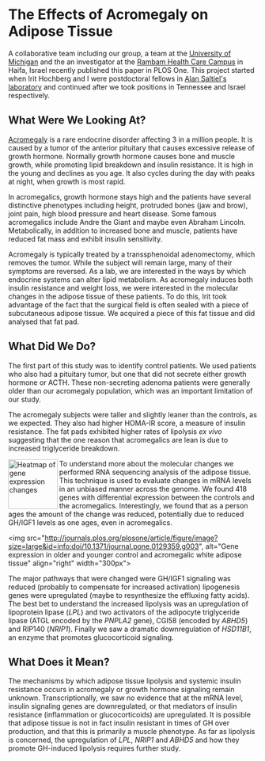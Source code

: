 The Effects of Acromegaly on Adipose Tissue
===========================================

A collaborative team including our group, a team at the [University of Michigan](http://umich.edu) and the an investigator at the [Rambam Health Care Campus](http://www.rambam.org.il/) in Haifa, Israel recently published this paper in PLOS One.  This project started when Irit Hochberg and I were postdoctoral fellows in [Alan Saltiel's laboratory](http://www.lsi.umich.edu/labs/alan-saltiel-lab) and continued after we took positions in Tennessee and Israel respectively.  


What Were We Looking At?
---------------------------
[Acromegaly](https://en.wikipedia.org/wiki/Acromegaly) is a rare endocrine disorder affecting 3 in a million people.  It is caused by a tumor of the anterior pituitary that causes excessive release of growth hormone.  Normally growth hormone causes bone and muscle growth, while promoting lipid breakdown and insulin resistance.  It is high in the young and declines as you age.  It also cycles during the day with peaks at night, when growth is most rapid.  

In acromegalics, growth hormone stays high and the patients have several distinctive phenotypes including height, protruded bones (jaw and brow), joint pain, high blood pressure and heart disease.  Some famous acromegalics include Andre the Giant and maybe even Abraham Lincoln.  Metabolically, in addition to increased bone and muscle, patients have reduced fat mass and exhibit insulin sensitivity.

Acromegaly is typically treated by a transsphenoidal adenomectomy, which removes the tumor.  While the subject will remain large, many of their symptoms are reversed.  As a lab, we are interested in the ways by which endocrine systems can alter lipid metabolism.  As acromegaly induces both insulin resistance and weight loss, we were interested in the molecular changes in the adipose tissue of these patients.  To do this, Irit took advantage of the fact that the surgical field is often sealed with a piece of subcutaneous adipose tissue.  We acquired a piece of this fat tissue and did analysed that fat pad. 


What Did We Do?
---------------------

The first part of this study was to identify control patients.  We used patients who also had a pituitary tumor, but one that did not secrete either growth hormone or ACTH.  These non-secreting adenoma patients were generally older than our acromegaly population, which was an important limitation of our study.

The acromegaly subjects were taller and slightly leaner than the controls, as we expected.  They also had higher HOMA-IR score, a measure of insulin resistance.  The fat pads exhibited higher rates of lipolysis *ex vivo* suggesting that the one reason that acromegalics are lean is due to increased triglyceride breakdown.  

<img src="http://journals.plos.org/plosone/article/figure/image?size=large&id=info:doi/10.1371/journal.pone.0129359.g002" alt="Heatmap of gene expression changes" align="left" width="100px">

To understand more about the molecular changes we performed RNA sequencing analysis of the adipose tissue.  This technique is used to evaluate changes in mRNA levels in an unbiased manner across the genome.  We found 418 genes with differential expression between the controls and the acromegalics.  Interestingly, we found that as a person ages the amount of the change was reduced, potentially due to reduced GH/IGF1 levels as one ages, even in acromegalics.

<img src="http://journals.plos.org/plosone/article/figure/image?size=large&id=info:doi/10.1371/journal.pone.0129359.g003", alt="Gene expression in older and younger control and acromegalic white adipose tissue" align="right" width="300px">

The major pathways that were changed were GH/IGF1 signaling was reduced (probably to compensate for increased activation) lipogenesis genes were upregulated (maybe to resynthesize the effluxing fatty acids).  The best bet to understand the increased lipolysis was an upregulation of lipoprotein lipase (*LPL*) and two activators of the adipocyte triglyceride lipase (ATGL encoded by the *PNPLA2* gene), CGI58 (encoded by *ABHD5*) and RIP140 (*NRIP1*).  Finally we saw a dramatic downregulation of *HSD11B1*, an enzyme that promotes glucocorticoid signaling.


What Does it Mean?
---------------------

The mechanisms by which adipose tissue lipolysis and systemic insulin resistance occurs in acromegaly or growth hormone signaling remain unknown.  Transcriptionally, we saw no evidence that at the mRNA level, insulin signaling genes are downregulated, or that mediators of insulin resistance (inflammation or glucocorticoids) are upregulated.  It is possible that adipose tissue is not in fact insulin resistant in times of GH over production, and that this is primarily a muscle phenotype.  As far as lipolysis is concerned, the upregulation of *LPL*, *NRIP1* and *ABHD5* and how they promote GH-induced lipolysis requires further study.